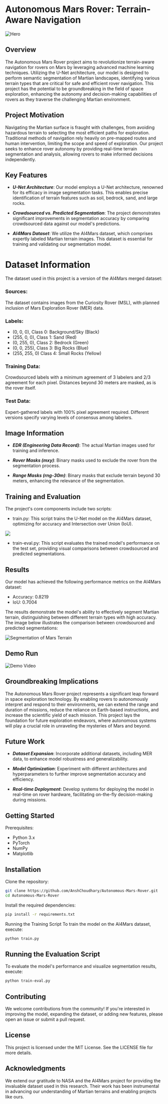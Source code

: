 # Autonomous Mars Rover: Terrain-Aware Navigation
![Hero](https://github.com/AnshChoudhary/Autonomous-Mars-Rover/blob/main/Mars-Rover-Hero.jpg)
## Overview
The Autonomous Mars Rover project aims to revolutionize terrain-aware navigation for rovers on Mars by leveraging advanced machine learning techniques. Utilizing the U-Net architecture, our model is designed to perform semantic segmentation of Martian landscapes, identifying various terrain types that are critical for safe and efficient rover navigation. This project has the potential to be groundbreaking in the field of space exploration, enhancing the autonomy and decision-making capabilities of rovers as they traverse the challenging Martian environment.

## Project Motivation
Navigating the Martian surface is fraught with challenges, from avoiding hazardous terrain to selecting the most efficient paths for exploration. Traditional methods of navigation rely heavily on pre-mapped routes and human intervention, limiting the scope and speed of exploration. Our project seeks to enhance rover autonomy by providing real-time terrain segmentation and analysis, allowing rovers to make informed decisions independently.

## Key Features
- ***U-Net Architecture***: Our model employs a U-Net architecture, renowned for its efficacy in image segmentation tasks. This enables precise identification of terrain features such as soil, bedrock, sand, and large rocks.

- ***Crowdsourced vs. Predicted Segmentation***: The project demonstrates significant improvements in segmentation accuracy by comparing crowdsourced data against our model's predictions.

- ***AI4Mars Dataset***: We utilize the AI4Mars dataset, which comprises expertly labeled Martian terrain images. This dataset is essential for training and validating our segmentation model.

# Dataset Information
The dataset used in this project is a version of the AI4Mars merged dataset:

### Sources: 
The dataset contains images from the Curiosity Rover (MSL), with planned inclusion of Mars Exploration Rover (MER) data.

### Labels:

-  (0, 0, 0),       Class 0: Background/Sky (Black)
-  (255, 0, 0),     Class 1: Sand (Red)
-  (0, 255, 0),     Class 2: Bedrock (Green)
-  (0, 0, 255),     Class 3: Big Rocks (Blue)
-  (255, 255, 0)    Class 4: Small Rocks (Yellow)

### Training Data: 
Crowdsourced labels with a minimum agreement of 3 labelers and 2/3 agreement for each pixel. Distances beyond 30 meters are masked, as is the rover itself.

### Test Data: 
Expert-gathered labels with 100% pixel agreement required. Different versions specify varying levels of consensus among labelers.

## Image Information
- ***EDR (Engineering Data Record)***: The actual Martian images used for training and inference.

- ***Rover Masks (mxy)***: Binary masks used to exclude the rover from the segmentation process.

- ***Range Masks (rng-30m)***: Binary masks that exclude terrain beyond 30 meters, enhancing the relevance of the segmentation.

## Training and Evaluation
The project's core components include two scripts:

- train.py: This script trains the U-Net model on the AI4Mars dataset, optimizing for accuracy and Intersection over Union (IoU).

![](https://github.com/AnshChoudhary/Autonomous-Mars-Rover/blob/main/static/iou_acc.png)

- train-eval.py: This script evaluates the trained model's performance on the test set, providing visual comparisons between crowdsourced and predicted segmentations.

## Results
Our model has achieved the following performance metrics on the AI4Mars dataset:

- Accuracy: 0.8219
- IoU: 0.7004

The results demonstrate the model's ability to effectively segment Martian terrain, distinguishing between different terrain types with high accuracy. The image below illustrates the comparison between crowdsourced and predicted segmentations:

![Segmentation of Mars Terrain](https://github.com/AnshChoudhary/Autonomous-Mars-Rover/blob/main/static/segmentation.png)

## Demo Run
![Demo Video](https://github.com/AnshChoudhary/Autonomous-Mars-Rover/blob/main/mars_output_trim.gif)

## Groundbreaking Implications
The Autonomous Mars Rover project represents a significant leap forward in space exploration technology. By enabling rovers to autonomously interpret and respond to their environments, we can extend the range and duration of missions, reduce the reliance on Earth-based instructions, and increase the scientific yield of each mission. This project lays the foundation for future exploration endeavors, where autonomous systems will play a crucial role in unraveling the mysteries of Mars and beyond.

## Future Work
- ***Dataset Expansion***: Incorporate additional datasets, including MER data, to enhance model robustness and generalizability.

- ***Model Optimization***: Experiment with different architectures and hyperparameters to further improve segmentation accuracy and efficiency.

- ***Real-time Deployment***: Develop systems for deploying the model in real-time on rover hardware, facilitating on-the-fly decision-making during missions.

## Getting Started

Prerequisites: 
- Python 3.x
- PyTorch
- NumPy
- Matplotlib

## Installation
Clone the repository:

```bash
git clone https://github.com/AnshChoudhary/Autonomous-Mars-Rover.git
cd Autonomous-Mars-Rover
```

Install the required dependencies:

```bash
pip install -r requirements.txt
```

Running the Training Script
To train the model on the AI4Mars dataset, execute:

```bash
python train.py
```

## Running the Evaluation Script
To evaluate the model's performance and visualize segmentation results, execute:

```bash
python train-eval.py
```

## Contributing
We welcome contributions from the community! If you're interested in improving the model, expanding the dataset, or adding new features, please open an issue or submit a pull request.

## License
This project is licensed under the MIT License. See the LICENSE file for more details.

## Acknowledgments
We extend our gratitude to NASA and the AI4Mars project for providing the invaluable dataset used in this research. Their work has been instrumental in advancing our understanding of Martian terrains and enabling projects like ours.

